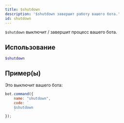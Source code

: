 ```yaml
---
title: $shutdown
description: '$shutdown завершит работу вашего бота.'
id: shutdown
---
```


`$shutdown` выключит / завершит процесс вашего бота.

## Использование

```php
$shutdown
```

## Пример(ы)

Это выключит вашего бота:

```javascript
bot.command({
    name: "shutdown",
    code: `
    $shutdown
    `
});
```